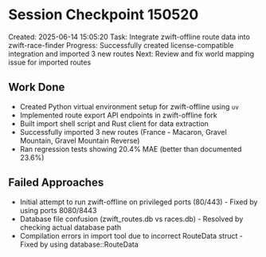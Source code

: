 # Session Checkpoint 150520
Created: 2025-06-14 15:05:20
Task: Integrate zwift-offline route data into zwift-race-finder
Progress: Successfully created license-compatible integration and imported 3 new routes
Next: Review and fix world mapping issue for imported routes

## Work Done
- Created Python virtual environment setup for zwift-offline using `uv`
- Implemented route export API endpoints in zwift-offline fork
- Built import shell script and Rust client for data extraction
- Successfully imported 3 new routes (France - Macaron, Gravel Mountain, Gravel Mountain Reverse)
- Ran regression tests showing 20.4% MAE (better than documented 23.6%)

## Failed Approaches
- Initial attempt to run zwift-offline on privileged ports (80/443) - Fixed by using ports 8080/8443
- Database file confusion (zwift_routes.db vs races.db) - Resolved by checking actual database path
- Compilation errors in import tool due to incorrect RouteData struct - Fixed by using database::RouteData